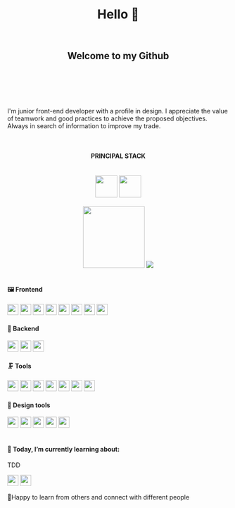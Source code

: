 <header align="center">
    <h1 align="center">Hello 👋</h1>    
    <br>
    <h2 align="center">Welcome to my Github</h2>
</header>
<br>
<br>
<section>
    <p>I'm junior front-end developer with a profile in design. I appreciate the value of teamwork and good practices to achieve the proposed objectives. Always in search of information to improve my trade.</p>
    <br>
    <h4 align="center">PRINCIPAL STACK</h4>
    <br>
    <div align="center">
        <img height="50px" src="https://cdn.jsdelivr.net/gh/devicons/devicon/icons/react/react-original-wordmark.svg" />
        <img height="50px" src="https://cdn.jsdelivr.net/gh/devicons/devicon/icons/laravel/laravel-plain-wordmark.svg" />
    </div>
</section>
<br>
<section align="center" display="flex">
  <img height="140px" border_radius="100px" src="https://github-readme-stats.vercel.app/api?username=alemcuitino&show_icons=true&theme=dracula" />
  <img src="https://github-readme-stats.vercel.app/api/top-langs/?username=alemcuitino&layout=compact&theme=dracula" />
</section>
<br>
<section>
    <h4>🖼️ Frontend</h4>
    <div displey="flex">
        <img height="25px" src="https://img.shields.io/badge/react-%2320232a.svg?style=for-the-badge&logo=react&logoColor=%2361DAFB" />
        <img height="25px" src="https://img.shields.io/badge/javascript-%23323330.svg?style=for-the-badge&logo=javascript&logoColor=%23F7DF1E" />
        <img height="25px" src="https://img.shields.io/badge/html5-%23E34F26.svg?style=for-the-badge&logo=html5&logoColor=white" />
        <img height="25px" src="https://img.shields.io/badge/css3-%231572B6.svg?style=for-the-badge&logo=css3&logoColor=white" />
        <img height="25px" src="https://img.shields.io/badge/MUI-%230081CB.svg?style=for-the-badge&logo=mui&logoColor=white" />
        <img height="25px" src="https://img.shields.io/badge/bootstrap-%23563D7C.svg?style=for-the-badge&logo=bootstrap&logoColor=white" />
        <img height="25px" src="https://img.shields.io/badge/SASS-hotpink.svg?style=for-the-badge&logo=SASS&logoColor=white" />
        <img height="25px" src="https://img.shields.io/badge/styled--components-DB7093?style=for-the-badge&logo=styled-components&logoColor=white" />
    </div>
    <h4>📄 Backend</h4>
    <div displey="flex">
        <img height="25px" src="https://img.shields.io/badge/laravel-%23FF2D20.svg?style=for-the-badge&logo=laravel&logoColor=white" />
        <img height="25px" src="https://img.shields.io/badge/php-%23777BB4.svg?style=for-the-badge&logo=php&logoColor=white" />
        <img height="25px" src="https://img.shields.io/badge/mysql-%2300f.svg?style=for-the-badge&logo=mysql&logoColor=white" />
    </div>
    <h4>🗜️ Tools</h4>
    <div displey="flex">
        <img height="25px" src="https://img.shields.io/badge/git-%23F05033.svg?style=for-the-badge&logo=git&logoColor=white" />
        <img height="25px" src="https://img.shields.io/badge/github-%23121011.svg?style=for-the-badge&logo=github&logoColor=white" />
        <img height="25px" src="https://img.shields.io/badge/Notion-%23000000.svg?style=for-the-badge&logo=notion&logoColor=white" />
        <img height="25px" src="https://img.shields.io/badge/jira-%230A0FFF.svg?style=for-the-badge&logo=jira&logoColor=white" />
        <img height="25px" src="https://img.shields.io/badge/Trello-%23026AA7.svg?style=for-the-badge&logo=Trello&logoColor=white" />
        <img height="25px" src="https://img.shields.io/badge/vercel-%23000000.svg?style=for-the-badge&logo=vercel&logoColor=white" />
        <img height="25px" src="https://img.shields.io/badge/netlify-%23000000.svg?style=for-the-badge&logo=netlify&logoColor=#00C7B7" />
    </div>
    <h4>🔮 Design tools</h4>
    <div display="flex">
        <img height="25px" src="https://img.shields.io/badge/figma-%23F24E1E.svg?style=for-the-badge&logo=figma&logoColor=white" />
        <img height="25px" src="https://img.shields.io/badge/adobe%20illustrator-%23FF9A00.svg?style=for-the-badge&logo=adobe%20illustrator&logoColor=white" />
        <img height="25px" src="https://img.shields.io/badge/adobe%20photoshop-%2331A8FF.svg?style=for-the-badge&logo=adobe%20photoshop&logoColor=white" />
        <img height="25px" src="https://img.shields.io/badge/Adobe%20XD-470137?style=for-the-badge&logo=Adobe%20XD&logoColor=#FF61F6" />
        <img height="25px" src="https://img.shields.io/badge/Adobe%20InDesign-49021F?style=for-the-badge&logo=adobeindesign&logoColor=white" />
    </div>
</section>
<br>
<h4>📖 Today, I’m currently learning about:</h4>
<p>TDD</p>
<img height="25px" src="https://img.shields.io/badge/-jest-%23C21325?style=for-the-badge&logo=jest&logoColor=white" />
<img height="25px" src="https://img.shields.io/badge/Babel-F9DC3e?style=for-the-badge&logo=babel&logoColor=black" />
<br>
<p>👯Happy to learn from others and connect with different people</p>
<br>
<br>

